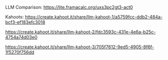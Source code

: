 LLM Comparison:
https://lite.framacalc.org/uxs3pc2gt3-act0

Kahoots:
https://create.kahoot.it/share/llm-kahoot-1/a5759fcc-ddb2-484a-bcf3-ef183efc3018

https://create.kahoot.it/share/llm-kahoot-2/fdc3593c-431e-4e6a-b25c-4754a74d03e0

https://create.kahoot.it/share/llm-kahoot-3/705f7612-9ed5-4905-8f6f-1f5270f756dd

